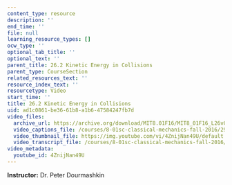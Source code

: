 ```yaml
---
content_type: resource
description: ''
end_time: ''
file: null
learning_resource_types: []
ocw_type: ''
optional_tab_title: ''
optional_text: ''
parent_title: 26.2 Kinetic Energy in Collisions
parent_type: CourseSection
related_resources_text: ''
resource_index_text: ''
resourcetype: Video
start_time: ''
title: 26.2 Kinetic Energy in Collisions
uid: ad1c0861-be36-61b8-a1b6-47584247fb7d
video_files:
  archive_url: https://archive.org/download/MIT8.01F16/MIT8_01F16_L26v02_360p.mp4
  video_captions_file: /courses/8-01sc-classical-mechanics-fall-2016/29d6d7a3d90f5681bba080488fbcb607_4ZnijNan49U.vtt
  video_thumbnail_file: https://img.youtube.com/vi/4ZnijNan49U/default.jpg
  video_transcript_file: /courses/8-01sc-classical-mechanics-fall-2016/2eb2522c6ee64adb93d0f0d4e601348a_4ZnijNan49U.pdf
video_metadata:
  youtube_id: 4ZnijNan49U
---
```


**Instructor:** Dr. Peter Dourmashkin